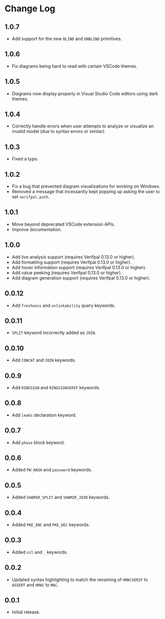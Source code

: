 <!---
# SPDX-FileCopyrightText: © 2019-2020 Nadim Kobeissi <nadim@symbolic.software>
# SPDX-License-Identifier: CC-BY-SA-4.0
-->

# Change Log

## 1.0.7
- Add support for the new `BLIND` and `UNBLIND` primitives.

## 1.0.6
- Fix diagrams being hard to read with certain VSCode themes.

## 1.0.5
- Diagrams now display properly in Visual Studio Code editors using dark themes.

## 1.0.4
- Correctly handle errors when user attempts to analyze or visualize an invalid model (due to syntax errors or similar).

## 1.0.3
- Fixed a typo.

## 1.0.2
- Fix a bug that prevented diagram visualizations for working on Windows.
- Removed a message that incessantly kept popping up asking the user to set `verifpal.path`.

## 1.0.1
- Move beyond deprecated VSCode extension APIs.
- Improve documentation.

## 1.0.0
- Add live analysis support (requires Verifpal 0.13.0 or higher).
- Add formatting support (requires Verifpal 0.13.0 or higher).
- Add hover information support (requires Verifpal 0.13.0 or higher).
- Add value peeking (requires Verifpal 0.13.0 or higher).
- Add diagram generation support (requires Verifpal 0.13.0 or higher).

## 0.0.12
- Add `freshness` and `unlinkability` query keywords.

## 0.0.11
- `SPLIT` keyword incorrectly added as `JOIN`.

## 0.0.10
- Add `CONCAT` and `JOIN` keywords.

## 0.0.9
- Add `RINGSIGN` and `RINGSIGNVERIF` keywords.

## 0.0.8
- Add `leaks` declaration keyword.

## 0.0.7
- Add `phase` block keyword.

## 0.0.6
- Added `PW_HASH` and `password` keywords.

## 0.0.5
- Added `SHAMIR_SPLIT` and `SHAMIR_JOIN` keywords.

## 0.0.4
- Added `PKE_ENC` and `PKE_DEC` keywords.

## 0.0.3
- Added `nil` and `_` keywords.

## 0.0.2
- Updated syntax highlighting to match the renaming of `HMACVERIF` to `ASSERT` and `HMAC` to `MAC`.

## 0.0.1
- Initial release.
